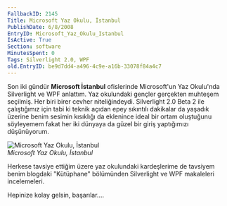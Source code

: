 ```yaml
---
FallbackID: 2145
Title: Microsoft Yaz Okulu, İstanbul
PublishDate: 6/8/2008
EntryID: Microsoft_Yaz_Okulu_Istanbul
IsActive: True
Section: software
MinutesSpent: 0
Tags: Silverlight 2.0, WPF
old.EntryID: be9d7dd4-a496-4c9e-a16b-33078f84a4c7
---
```

Son iki gündür **Microsoft İstanbul** ofislerinde Microsoft'un Yaz
Okulu'nda Silverlight ve WPF anlattım. Yaz okulundaki gençler gerçekten
muhteşem seçilmiş. Her biri birer cevher niteliğindeydi. Silverlight 2.0
Beta 2 ile çalıştığımız için tabi ki teknik açıdan epey sıkıntılı
dakikalar da yaşadık üzerine benim sesimin kısıklığı da eklenince ideal
bir ortam oluştuğunu söyleyemem fakat her iki dünyaya da güzel bir giriş
yaptığımızı düşünüyorum.

![Microsoft Yaz Okulu,
İstanbul](http://cdn.daron.yondem.com/assets/2145/05082008_1.jpg)\
*Microsoft Yaz Okulu, İstanbul*

Herkese tavsiye ettiğim üzere yaz okulundaki kardeşlerime de tavsiyem
benim blogdaki "Kütüphane" bölümünden Silverlight ve WPF makaleleri
incelemeleri.

Hepinize kolay gelsin, başarılar....


